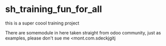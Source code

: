 # sh_training_fun_for_all
this is a super coool training project 

There are somemodule in here taken straight from odoo community, just as examples, please don't sue me
<mont.com.sdeckjgitj
